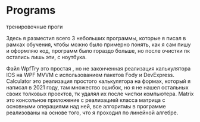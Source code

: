 # Programs
тренировочные проги

Здесь я разместил всего 3 небольших программы, которые я писал в рамках обучения, чтобы можно было примерно понять, как я сам пишу и оформляю код, 
программ было гораздо больше, но после очистки пк остались лишь эти, с ноутбука.


Файл WpfTry это простая , но не законченная реализация калькулятора IOS на WPF MVVM с использованием пакетов Fody и DevExpress. 
Calculator это реализация простого калькулятора на формах, который я написал в 2021 году, там множество ошибок, но я не нашел остальных своих толковых проектов, тк удалял их после чистки компьютера. 
Matrix это консольное приложение с реализацией класса матрица с основными операциями над ней, все алгоритмы в программе реализованы на основе того, что я проходил по линейной алгебре.
